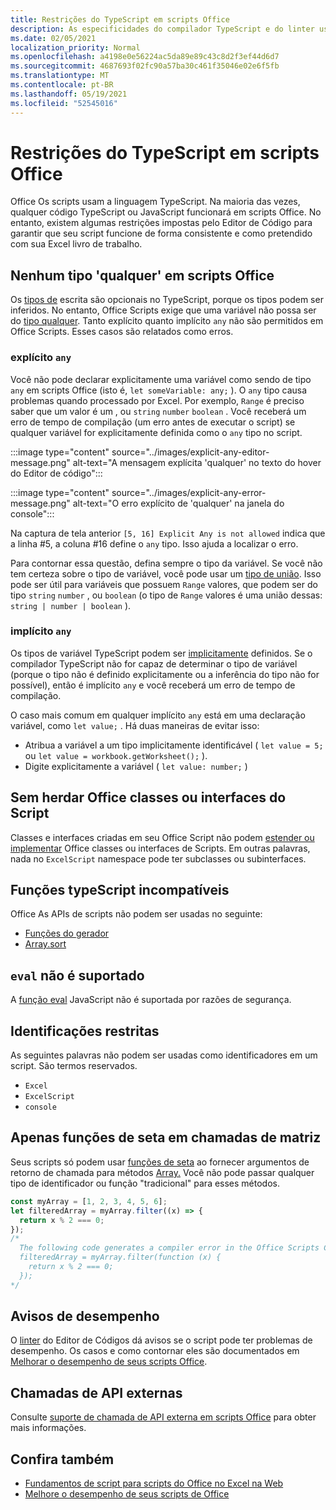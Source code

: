 ```yaml
---
title: Restrições do TypeScript em scripts Office
description: As especificidades do compilador TypeScript e do linter usados pelo Office Scripts Code Editor.
ms.date: 02/05/2021
localization_priority: Normal
ms.openlocfilehash: a4198e0e56224ac5da89e89c43c8d2f3ef44d6d7
ms.sourcegitcommit: 4687693f02fc90a57ba30c461f35046e02e6f5fb
ms.translationtype: MT
ms.contentlocale: pt-BR
ms.lasthandoff: 05/19/2021
ms.locfileid: "52545016"
---
```

# <a name="typescript-restrictions-in-office-scripts"></a>Restrições do TypeScript em scripts Office

Office Os scripts usam a linguagem TypeScript. Na maioria das vezes, qualquer código TypeScript ou JavaScript funcionará em scripts Office. No entanto, existem algumas restrições impostas pelo Editor de Código para garantir que seu script funcione de forma consistente e como pretendido com sua Excel livro de trabalho.

## <a name="no-any-type-in-office-scripts"></a>Nenhum tipo 'qualquer' em scripts Office

Os [tipos de](https://www.typescriptlang.org/docs/handbook/typescript-in-5-minutes.html) escrita são opcionais no TypeScript, porque os tipos podem ser inferidos. No entanto, Office Scripts exige que uma variável não possa ser do [tipo qualquer](https://www.typescriptlang.org/docs/handbook/basic-types.html#any). Tanto explícito quanto implícito `any` não são permitidos em Office Scripts. Esses casos são relatados como erros.

### <a name="explicit-any"></a>explícito `any`

Você não pode declarar explicitamente uma variável como sendo de tipo `any` em scripts Office (isto é, `let someVariable: any;` ). O `any` tipo causa problemas quando processado por Excel. Por exemplo, `Range` é preciso saber que um valor é um , ou `string` `number` `boolean` . Você receberá um erro de tempo de compilação (um erro antes de executar o script) se qualquer variável for explicitamente definida como o `any` tipo no script.

:::image type="content" source="../images/explicit-any-editor-message.png" alt-text="A mensagem explícita 'qualquer' no texto do hover do Editor de código":::

:::image type="content" source="../images/explicit-any-error-message.png" alt-text="O erro explícito de 'qualquer' na janela do console":::

Na captura de tela anterior `[5, 16] Explicit Any is not allowed` indica que a linha #5, a coluna #16 define o `any` tipo. Isso ajuda a localizar o erro.

Para contornar essa questão, defina sempre o tipo da variável. Se você não tem certeza sobre o tipo de variável, você pode usar um [tipo de união](https://www.typescriptlang.org/docs/handbook/unions-and-intersections.html). Isso pode ser útil para variáveis que possuem `Range` valores, que podem ser do tipo `string` `number` , ou `boolean` (o tipo de `Range` valores é uma união dessas: `string | number | boolean` ).

### <a name="implicit-any"></a>implícito `any`

Os tipos de variável TypeScript podem ser [implicitamente](https://www.typescriptlang.org/docs/handbook/type-inference.html) definidos. Se o compilador TypeScript não for capaz de determinar o tipo de variável (porque o tipo não é definido explicitamente ou a inferência do tipo não for possível), então é implícito `any` e você receberá um erro de tempo de compilação.

O caso mais comum em qualquer implícito `any` está em uma declaração variável, como `let value;` . Há duas maneiras de evitar isso:

* Atribua a variável a um tipo implicitamente identificável ( `let value = 5;` ou `let value = workbook.getWorksheet();` ).
* Digite explicitamente a variável ( `let value: number;` )

## <a name="no-inheriting-office-script-classes-or-interfaces"></a>Sem herdar Office classes ou interfaces do Script

Classes e interfaces criadas em seu Office Script não podem [estender ou implementar](https://www.typescriptlang.org/docs/handbook/classes.html#inheritance) Office classes ou interfaces de Scripts. Em outras palavras, nada no `ExcelScript` namespace pode ter subclasses ou subinterfaces.

## <a name="incompatible-typescript-functions"></a>Funções typeScript incompatíveis

Office As APIs de scripts não podem ser usadas no seguinte:

* [Funções do gerador](https://developer.mozilla.org/docs/Web/JavaScript/Guide/Iterators_and_Generators#generator_functions)
* [Array.sort](https://developer.mozilla.org/docs/Web/JavaScript/Reference/Global_Objects/Array/sort)

## <a name="eval-is-not-supported"></a>`eval` não é suportado

A [função eval](https://developer.mozilla.org/docs/Web/JavaScript/Reference/Global_Objects/eval) JavaScript não é suportada por razões de segurança.

## <a name="restricted-identifers"></a>Identificações restritas

As seguintes palavras não podem ser usadas como identificadores em um script. São termos reservados.

* `Excel`
* `ExcelScript`
* `console`

## <a name="only-arrow-functions-in-array-callbacks"></a>Apenas funções de seta em chamadas de matriz

Seus scripts só podem usar [funções de seta](https://developer.mozilla.org/docs/Web/JavaScript/Reference/Functions/Arrow_functions) ao fornecer argumentos de retorno de chamada para métodos [Array.](https://developer.mozilla.org/docs/Web/JavaScript/Reference/Global_Objects/Array) Você não pode passar qualquer tipo de identificador ou função "tradicional" para esses métodos.

```TypeScript
const myArray = [1, 2, 3, 4, 5, 6];
let filteredArray = myArray.filter((x) => {
  return x % 2 === 0;
});
/*
  The following code generates a compiler error in the Office Scripts Code Editor.
  filteredArray = myArray.filter(function (x) {
    return x % 2 === 0;
  });
*/
```

## <a name="performance-warnings"></a>Avisos de desempenho

O [linter](https://wikipedia.org/wiki/Lint_(software)) do Editor de Códigos dá avisos se o script pode ter problemas de desempenho. Os casos e como contornar eles são documentados em [Melhorar o desempenho de seus scripts Office](web-client-performance.md).

## <a name="external-api-calls"></a>Chamadas de API externas

Consulte [suporte de chamada de API externa em scripts Office](external-calls.md) para obter mais informações.

## <a name="see-also"></a>Confira também

* [Fundamentos de script para scripts do Office no Excel na Web](scripting-fundamentals.md)
* [Melhore o desempenho de seus scripts de Office](web-client-performance.md)
